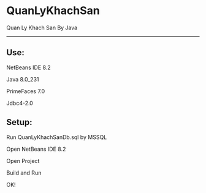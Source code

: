 # QuanLyKhachSan

Quan Ly Khach San By Java

--------------

## Use:

NetBeans IDE 8.2

Java 8.0_231

PrimeFaces 7.0

Jdbc4-2.0

## Setup:

Run QuanLyKhachSanDb.sql by MSSQL

Open NetBeans IDE 8.2

Open Project

Build and Run

OK!
